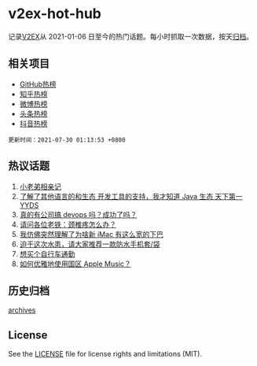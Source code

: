 # v2ex-hot-hub

 记录[V2EX](https://www.v2ex.com/)从 2021-01-06 日至今的热门话题。每小时抓取一次数据，按天[归档](archives)。
 
 ## 相关项目

- [GitHub热榜](https://github.com/snaildev/github-hot-hub)
- [知乎热榜](https://github.com/snaildev/zhihu-hot-hub)
- [微博热榜](https://github.com/snaildev/weibo-hot-hub)
- [头条热榜](https://github.com/snaildev/toutiao-hot-hub)
- [抖音热榜](https://github.com/snaildev/douyin-hot-hub)


 `更新时间：2021-07-30 01:13:53 +0800`

## 热议话题

1. [小老弟相亲记](https://www.v2ex.com/t/792382)
1. [了解了其他语言的和生态 开发工具的支持，我才知道 Java 生态 天下第一 YYDS](https://www.v2ex.com/t/792390)
1. [真的有公司搞 devops 吗？成功了吗？](https://www.v2ex.com/t/792410)
1. [请问各位老铁：颈椎疼怎么办？](https://www.v2ex.com/t/792481)
1. [我仿佛突然理解了为啥新 iMac 有这么宽的下巴](https://www.v2ex.com/t/792490)
1. [迫于这次水患，请大家推荐一款防水手机套/袋](https://www.v2ex.com/t/792456)
1. [想买个自行车通勤](https://www.v2ex.com/t/792521)
1. [如何优雅地使用国区 Apple Music？](https://www.v2ex.com/t/792374)

## 历史归档

[archives](archives)

## License

See the [LICENSE](LICENSE) file for license rights and limitations (MIT).
